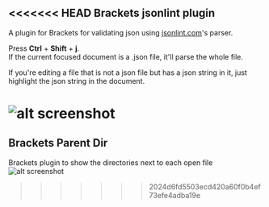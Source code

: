 <<<<<<< HEAD
Brackets jsonlint plugin
------------------------

A plugin for Brackets for validating json using [jsonlint.com][1]'s parser. 


Press __Ctrl__ + __Shift__ + __j__.  
If the current focused document is a .json file, it'll parse the whole file. 

If you're editing a file that is not a json file but has a json string in it, just highlight the json string in the document.



![alt screenshot](http://i.imgur.com/ZxYWQdf.png)
=======
Brackets Parent Dir
-------------------

Brackets plugin to show the directories next to each open file
![alt screenshot](http://i.imgur.com/z0SXmCB.png)
>>>>>>> 2024d6fd5503ecd420a60f0b4ef73efe4adba19e

  [1]: http://jsonlint.com

